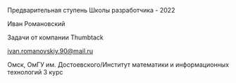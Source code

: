 Предварительная ступень Школы разработчика - 2022

Иван Романовский

Задачи от компании Thumbtack

ivan.romanovskiy.90@mail.ru

Омск, ОмГУ им. Достоевского/Институт математики и информационных технологий 3 курс
